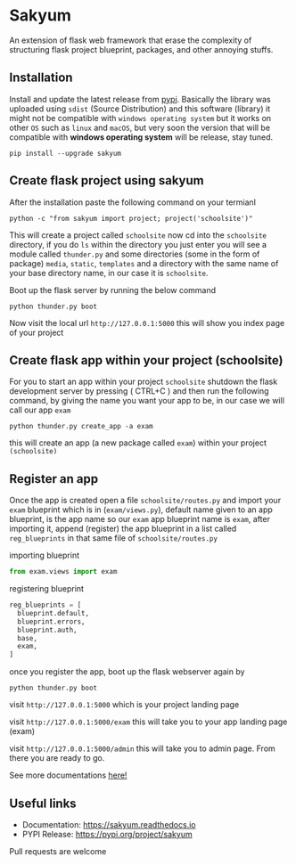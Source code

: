 
# Sakyum

An extension of flask web framework that erase the complexity of structuring flask project blueprint, packages, and other annoying stuffs.

## Installation

Install and update the latest release from <a href="https://pypi.org/project/sakyum">pypi</a>. Basically the library was uploaded using `sdist` (Source Distribution) and this software (library) it might not be compatible with `windows operating system` but it works on other `OS` such as `linux` and `macOS`, but very soon the version that will be compatible with **windows operating system** will be release, stay tuned.

```
pip install --upgrade sakyum
```

## Create flask project using sakyum

After the installation paste the following command on your termianl

```
python -c "from sakyum import project; project('schoolsite')"
```

This will create a project called `schoolsite` now cd into the `schoolsite` directory, if you do `ls` within the directory you just enter you will see a module called `thunder.py` and some directories (some in the form of package) `media`, `static`, `templates` and a directory with the same name of your base directory name, in our case it is `schoolsite`.

Boot up the flask server by running the below command

```
python thunder.py boot
```

Now visit the local url `http://127.0.0.1:5000` this will show you index page of your project

## Create flask app within your project (schoolsite)

For you to start an app within your project `schoolsite` shutdown the flask development server by pressing ( CTRL+C ) and then run the following command, by giving the name you want your app to be, in our case we will call our app `exam`

```
python thunder.py create_app -a exam
```

this will create an app (a new package called `exam`) within your project `(schoolsite)`

## Register an app

Once the app is created open a file `schoolsite/routes.py` and import your `exam` blueprint which is in (`exam/views.py`), default name given to an app blueprint, is the app name so our `exam` app blueprint name is `exam`, after importing it, append (register) the app blueprint in a list called `reg_blueprints` in that same file of `schoolsite/routes.py`

importing blueprint

```py
from exam.views import exam
```

registering blueprint

```py
reg_blueprints = [
  blueprint.default,
  blueprint.errors,
  blueprint.auth,
  base,
  exam,
]
```

once you register the app, boot up the flask webserver again by

```
python thunder.py boot
```

visit `http://127.0.0.1:5000` which is your project landing page

visit `http://127.0.0.1:5000/exam` this will take you to your app landing page (exam)

visit `http://127.0.0.1:5000/admin` this will take you to admin page. From there you are ready to go.

See more documentations <a href="https://sakyum.readthedocs.io">here!</a>

## Useful links

- Documentation: https://sakyum.readthedocs.io
- PYPI Release: https://pypi.org/project/sakyum

Pull requests are welcome
